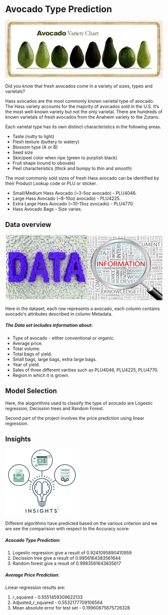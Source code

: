 
# Avocado Type Prediction

[![](https://github.com/aniacharya/MachineLearning/blob/master/images/Avocado.jpg)](https://github.com/aniacharya/MachineLearning/blob/master/images/Avocado.jpg)

Did you know that fresh avocados come in a variety of sizes, types and varietals?

Hass avocados are the most commonly known varietal type of avocado. The Hass variety accounts for the majority of avocados sold in the U.S. It’s the most well-known variety but not the only varietal. There are hundreds of known varietals of fresh avocados from the Anaheim variety to the Zutano.

Each varietal type has its own distinct characteristics in the following areas.
- Taste (nutty to light)
- Flesh texture (buttery to watery)
- Blossom type (A or B)
- Seed size
- Skin/peel color when ripe (green to purplish black)
- Fruit shape (round to obovate)
- Peel characteristics (thick and bumpy to thin and smooth)

The most commonly sold sizes of fresh Hass avocado can be identified by their Product Lookup code or PLU or sticker.
- Small/Medium Hass Avocado (~3-5oz avocado) - PLU4046.
- Large Hass Avocado (~8-10oz avocado) - PLU4225.
- Extra Large Hass Avocado (~10-15oz avocado) - PLU4770.
- Hass Avocado Bags - Size varies.

## Data overview
[![](https://github.com/aniacharya/MachineLearning/blob/master/images/data-vs-information.jpg)](https://github.com/aniacharya/MachineLearning/blob/master/images/data-vs-information.jpg)

Here in the dataset, each row represents a avocado, each column contains avocado's attributes described in column Metadata.

##### The Data set includes information about:
- Type of avocado - either conventional or organic.
- Average price.
- Total volume.
- Total bags of yield.
- Small bags, large bags, extra large bags.
- Year of yield.
- Sales of three different varities such as PLU4046, PLU4225, PLU4770.
- Region in which it is grown.


## Model Selection
Here, the alogorithms used to classify the type of avocado are Logestic regression, Decission trees and Random Forest.

Second part of the project involves the price prediction using linear regression.

## Insights
[![](https://github.com/aniacharya/MachineLearning/blob/master/images/insights.png)](https://github.com/aniacharya/MachineLearning/blob/master/images/insights.png)

Different algorithms have predicted based on the various criterion and we are see the comparision with respect to the Accuracy score:

##### Acocado Type Prediction:
1. Logestic regression give a result of 0.9241095890410959 
2. Decission tree give a result of 0.9956164383561644 
3. Random forest give a result of 0.9983561643835617 

##### Average Price Prediction:
Linear regression results are:
1. r_squared - 0.5551459309622133
2. Adjusted_r_squared - 0.5532177709106564
3. Mean absolute error for test set - 0.19960875675726328
